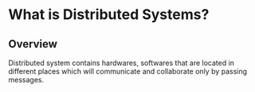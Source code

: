 # What is Distributed Systems?

## Overview

Distributed system contains hardwares, softwares that are located in different places which will communicate and collaborate only by passing messages.
